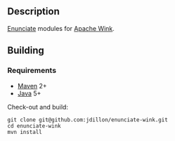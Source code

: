 Description
-----------

[Enunciate](http://enunciate.codehaus.org) modules for [Apache Wink](http://incubator.apache.org/wink).

Building
--------

### Requirements

* [Maven](http://maven.apache.org) 2+
* [Java](http://java.sun.com) 5+

Check-out and build:

    git clone git@github.com:jdillon/enunciate-wink.git
    cd enunciate-wink
    mvn install